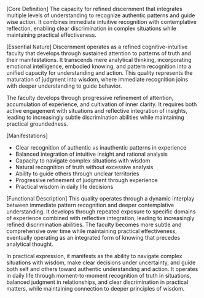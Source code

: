 [Core Definition]
The capacity for refined discernment that integrates multiple levels of understanding to recognize authentic patterns and guide wise action. It combines immediate intuitive recognition with contemplative reflection, enabling clear discrimination in complex situations while maintaining practical effectiveness.

[Essential Nature]
Discernment operates as a refined cognitive-intuitive faculty that develops through sustained attention to patterns of truth and their manifestations. It transcends mere analytical thinking, incorporating emotional intelligence, embodied knowing, and pattern recognition into a unified capacity for understanding and action. This quality represents the maturation of judgment into wisdom, where immediate recognition joins with deeper understanding to guide behavior.

The faculty develops through progressive refinement of attention, accumulation of experience, and cultivation of inner clarity. It requires both active engagement with situations and reflective integration of insights, leading to increasingly subtle discrimination abilities while maintaining practical groundedness.

[Manifestations]
- Clear recognition of authentic vs inauthentic patterns in experience
- Balanced integration of intuitive insight and rational analysis
- Capacity to navigate complex situations with wisdom
- Natural recognition of truth without excessive analysis
- Ability to guide others through unclear territories
- Progressive refinement of judgment through experience
- Practical wisdom in daily life decisions

[Functional Description]
This quality operates through a dynamic interplay between immediate pattern recognition and deeper contemplative understanding. It develops through repeated exposure to specific domains of experience combined with reflective integration, leading to increasingly refined discrimination abilities. The faculty becomes more subtle and comprehensive over time while maintaining practical effectiveness, eventually operating as an integrated form of knowing that precedes analytical thought.

In practical expression, it manifests as the ability to navigate complex situations with wisdom, make clear decisions under uncertainty, and guide both self and others toward authentic understanding and action. It operates in daily life through moment-to-moment recognition of truth in situations, balanced judgment in relationships, and clear discrimination in practical matters, while maintaining connection to deeper principles of wisdom.